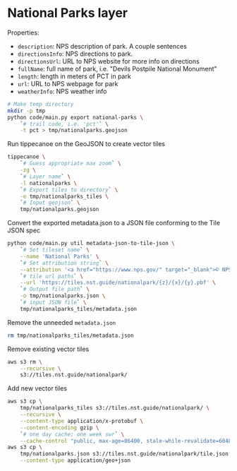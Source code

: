 # National Parks layer

Properties:

- `description`: NPS description of park. A couple sentences
- `directionsInfo`: NPS directions to park.
- `directionsUrl`: URL to NPS website for more info on directions
- `fullName`: full name of park, i.e. "Devils Postpile National Monument"
- `length`: length in meters of PCT in park
- `url`: URL to NPS webpage for park
- `weatherInfo`: NPS weather info

```bash
# Make temp directory
mkdir -p tmp
python code/main.py export national-parks \
    `# trail code, i.e. 'pct'` \
    -t pct > tmp/nationalparks.geojson
```

Run tippecanoe on the GeoJSON to create vector tiles
```bash
tippecanoe \
    `# Guess appropriate max zoom` \
    -zg \
    `# Layer name` \
    -l nationalparks \
    `# Export tiles to directory` \
    -e tmp/nationalparks_tiles \
    `# Input geojson` \
    tmp/nationalparks.geojson
```

Convert the exported metadata.json to a JSON file conforming to the Tile JSON
spec
```bash
python code/main.py util metadata-json-to-tile-json \
    `# Set tileset name` \
    --name 'National Parks' \
    `# Set attribution string` \
    --attribution '<a href="https://www.nps.gov/" target="_blank">© NPS</a>' \
    `# tile url paths` \
    --url 'https://tiles.nst.guide/nationalpark/{z}/{x}/{y}.pbf' \
    `# Output file path` \
    -o tmp/nationalparks.json \
    `# input JSON file` \
    tmp/nationalparks_tiles/metadata.json
```

Remove the unneeded `metadata.json`
```bash
rm tmp/nationalparks_tiles/metadata.json
```

Remove existing vector tiles
```bash
aws s3 rm \
    --recursive \
    s3://tiles.nst.guide/nationalpark/
```

Add new vector tiles
```bash
aws s3 cp \
    tmp/nationalparks_tiles s3://tiles.nst.guide/nationalpark/ \
    --recursive \
    --content-type application/x-protobuf \
    --content-encoding gzip \
    `# one day cache; one week swr` \
    --cache-control "public, max-age=86400, stale-while-revalidate=604800"
aws s3 cp \
    tmp/nationalparks.json s3://tiles.nst.guide/nationalpark/tile.json \
    --content-type application/geo+json
```
